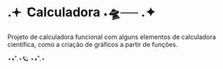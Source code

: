 # .𖥔 ݁ Calculadora ˖🛸── .✦

Projeto de calculadora funcional com alguns elementos de calculadora científica, como a criação de gráficos a partir de funções.  

⋆⭒˚.⋆🪐 ⋆⭒˚.⋆
